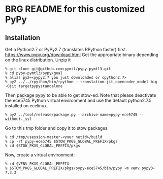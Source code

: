 BRG README for this customized PyPy
===================================

Installation
------------
Get a Python2.7 or PyPy2.7 (translates RPython faster) first.
https://www.pypy.org/download.html Get the appropriate binary depending on the linux distribution. Unzip it

```
% git clone git@github.com:pymtl/pypy-pymtl3.git
% cd pypy-pymtl3/pypy/goal
% alias py2=<pypy2.7 you just downloaded or cpython2.7> 
% py2 ../../rpython/bin/rpython --translation-jit_opencoder_model big -Ojit targetpypystandalone
```
Then package pypy to be able to get stow-ed. Note that please deactivate the ece5745 Python virtual environment and use the default python2.7.5 installed on ecelinux.
```
% py2 ../tool/release/package.py --archive-name=pypy-ece5745 --without-_ssl
```

Go to this tmp folder and copy it to stow packages
```
% cd /tmp/usession-master-<your netid>/build
% cp -rf pypy-ece5745 $STOW_PKGS_GLOBAL_PREFIX/pkgs
% cd $STOW_PKGS_GLOBAL_PREFIX/pkgs
```

Now, create a virtual environment:

```
% cd $VENV_PKGS_GLOBAL_PREFIX
% $STOW_PKGS_GLOBAL_PREFIX/pkgs/pypy-ece5745/bin/pypy -m venv pypy3-7.3.3
```
